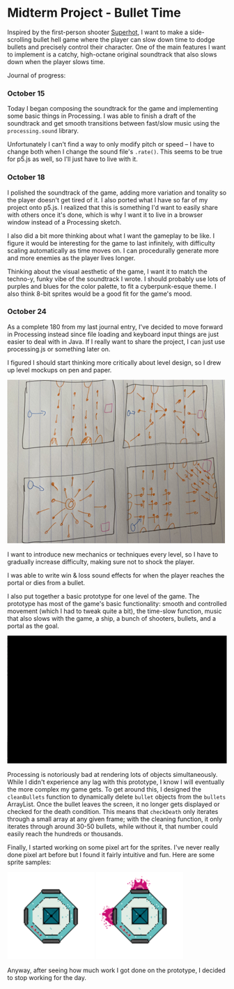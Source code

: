 # Midterm Project - Bullet Time

Inspired by the first-person shooter [Superhot](https://www.google.com/search?q=superhot&oq=superhot&aqs=chrome..69i57.794j0j1&sourceid=chrome&ie=UTF-8), I want to make a side-scrolling bullet hell game where the player can slow down time to dodge bullets and precisely control their character. One of the main features I want to implement is a catchy, high-octane original soundtrack that also slows down when the player slows time.

Journal of progress:

### October 15
Today I began composing the soundtrack for the game and implementing some basic things in Processing. I was able to finish a draft of the soundtrack and get smooth transitions between fast/slow music using the `processing.sound` library. 

Unfortunately I can't find a way to only modify pitch or speed – I have to change both when I change the sound file's `.rate()`. This seems to be true for p5.js as well, so I'll just have to live with it.

### October 18
I polished the soundtrack of the game, adding more variation and tonality so the player doesn't get tired of it. I also ported what I have so far of my project onto p5.js. I realized that this is something I'd want to easily share with others once it's done, which is why I want it to live in a browser window instead of a Processing sketch.

I also did a bit more thinking about what I want the gameplay to be like. I figure it would be interesting for the game to last infinitely, with difficulty scaling automatically as time moves on. I can procedurally generate more and more enemies as the player lives longer. 

Thinking about the visual aesthetic of the game, I want it to match the techno-y, funky vibe of the soundtrack I wrote. I should probably use lots of purples and blues for the color palette, to fit a cyberpunk-esque theme. I also think 8-bit sprites would be a good fit for the game's mood.

### October 24
As a complete 180 from my last journal entry, I've decided to move forward in Processing instead since file loading and keyboard input things are just easier to deal with in Java. If I really want to share the project, I can just use processing.js or something later on.

I figured I should start thinking more critically about level design, so I drew up level mockups on pen and paper. 

<img src="images/mockups.JPG" width="500px">

I want to introduce new mechanics or techniques every level, so I have to gradually increase difficulty, making sure not to shock the player.

I was able to write win & loss sound effects for when the player reaches the portal or dies from a bullet.

I also put together a basic prototype for one level of the game. The prototype has most of the game's basic functionality: smooth and controlled movement (which I had to tweak quite a bit), the time-slow function, music that also slows with the game, a ship, a bunch of shooters, bullets, and a portal as the goal. 

<img src="images/oct24-sample.gif" width="700px">

Processing is notoriously bad at rendering lots of objects simultaneously. While I didn't experience any lag with this prototype, I know I will eventually the more complex my game gets. To get around this, I designed the `cleanBullets` function to dynamically delete `bullet` objects from the `bullets` ArrayList. Once the bullet leaves the screen, it no longer gets displayed or checked for the death condition. This means that `checkDeath` only iterates through a small array at any given frame; with the cleaning function, it only iterates through around 30-50 bullets, while without it, that number could easily reach the hundreds or thousands.

Finally, I started working on some pixel art for the sprites. I've never really done pixel art before but I found it fairly intuitive and fun. Here are some sprite samples:

<img src="images/base.png" width="200px"> <img src="images/ul.png" width="200px">

Anyway, after seeing how much work I got done on the prototype, I decided to stop working for the day.



